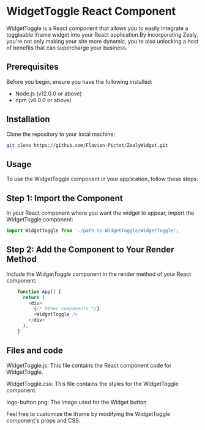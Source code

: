 # WidgetToggle React Component

WidgetToggle is a React component that allows you to easily integrate a toggleable iframe widget into your React application.By incorporating Zealy, you're not only making your site more dynamic, you’re also unlocking a host of benefits that can supercharge your business.

## Prerequisites

Before you begin, ensure you have the following installed:
- Node.js (v12.0.0 or above)
- npm (v6.0.0 or above)

## Installation

Clone the repository to your local machine:

```bash
git clone https://github.com/Flavien-Pictet/ZealyWidget.git
```

## Usage
To use the WidgetToggle component in your application, follow these steps:

## Step 1: Import the Component
In your React component where you want the widget to appear, import the WidgetToggle component:

```javascript
import WidgetToggle from './path-to-WidgetToggle/WidgetToggle';
```

## Step 2: Add the Component to Your Render Method

Include the WidgetToggle component in the render method of your React component:

```javascript
    function App() {
      return (
        <div>
          {/* Other components */}
          <WidgetToggle />
        </div>
      );
    }
```

## Files and code

WidgetToggle.js: This file contains the React component code for WidgetToggle.

WidgetToggle.css: This file contains the styles for the WidgetToggle component.

logo-button.png: The image used for the Widget button

Feel free to customize the iframe by modifying the WidgetToggle component's props and CSS.
